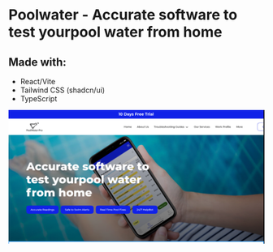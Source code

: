 # Poolwater - Accurate software to test yourpool water from home

## Made with:

- React/Vite
- Tailwind CSS (shadcn/ui)
- TypeScript

![Poolwater](/public/git-cover.png)
